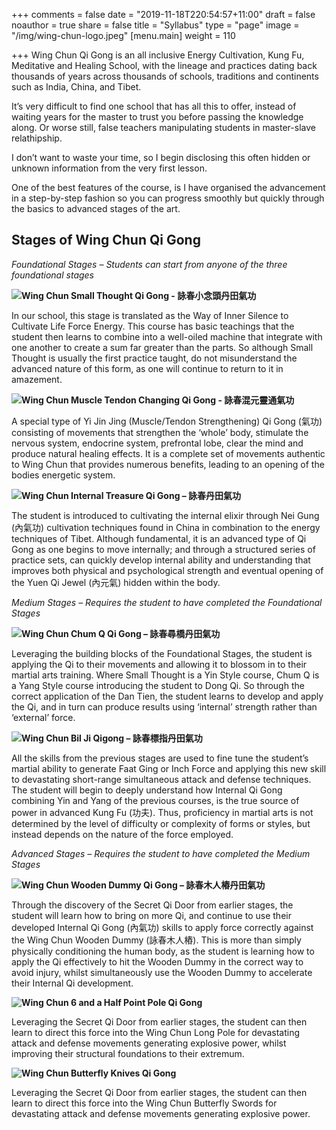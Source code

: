 +++
comments = false
date = "2019-11-18T220:54:57+11:00"
draft = false
noauthor = true
share = false
title = "Syllabus"
type = "page"
image = "/img/wing-chun-logo.jpeg"
[menu.main]
weight = 110


+++
Wing Chun Qi Gong is an all inclusive Energy Cultivation, Kung Fu, Meditative and Healing School, with the lineage and practices dating back thousands of years across thousands of schools, traditions and continents such as India, China, and Tibet.

It’s very difficult to find one school that has all this to offer, instead of waiting years for the master to trust you before passing the knowledge along. Or worse still, false teachers manipulating students in master-slave relathipship.  

I don’t want to waste your time, so I begin disclosing this often hidden or unknown information from the very first lesson.

One of the best features of the course, is I have organised the advancement in a step-by-step fashion so you can progress smoothly but quickly through the basics to advanced stages of the art.

## Stages of Wing Chun Qi Gong
*Foundational Stages – Students can start from anyone of the three foundational stages*

<img style="float: left;" src="/img/3.-Wing-Chun-Small-Thought-Qi-Gong-Sui-Nim-Tao-small.jpg">**Wing Chun Small Thought Qi Gong - 詠春小念頭丹田氣功**

In our school, this stage is translated as the Way of Inner Silence to Cultivate Life Force Energy. This course has basic teachings that the student then learns to combine into a well-oiled machine that integrate with one another to create a sum far greater than the parts. So although Small Thought is usually the first practice taught, do not misunderstand the advanced nature of this form, as one will continue to return to it in amazement. 

<img style="float: left;" src="/img/1.-Wing-Chun-Muscle-Tendon-Qi-Gong-Wing-Chun-Wun-Yuen-Ling-Tung-Qi-Gong-small.jpg">**Wing Chun Muscle Tendon Changing Qi Gong - 詠春混元靈通氣功**

A special type of Yi Jin Jing (Muscle/Tendon Strengthening) Qi Gong (氣功) consisting of movements that strengthen the ‘whole’ body, stimulate the nervous system, endocrine system, prefrontal lobe, clear the mind and produce natural healing effects. It is a complete set of movements authentic to Wing Chun that provides numerous benefits, leading to an opening of the bodies energetic system.

<img style="float: left;" src="/img/2.-Wing-Chun-Internal-Treasure-Qi-Gong-small.jpg">**Wing Chun Internal Treasure Qi Gong – 詠春丹田氣功**

The student is introduced to cultivating the internal elixir through Nei Gung (內氣功) cultivation techniques found in China in combination to the energy techniques of Tibet. Although fundamental, it is an advanced type of Qi Gong as one begins to move internally; and through a structured series of practice sets, can quickly develop internal ability and understanding that improves both physical and psychological strength and eventual opening of the Yuen Qi Jewel (內元氣) hidden within the body.

 
*Medium Stages – Requires the student to have completed the Foundational Stages*

<img style="float: left;" src="/img/4.-Wing-Chun-Sinking-the-Bridge-Qi-Gong-Chum-Q-small.jpg">**Wing Chun Chum Q Qi Gong – 詠春尋橋丹田氣功**

Leveraging the building blocks of the Foundational Stages, the student is applying the Qi to their movements and allowing it to blossom in to their martial arts training. Where Small Thought is a Yin Style course, Chum Q is a Yang Style course introducing the student to Dong Qi. So through the correct application of the Dan Tien, the student learns to develop and apply the Qi, and in turn can produce results using ‘internal’ strength rather than ‘external’ force.

<img style="float: left;" src="/img/5.-Wing-Chun-Piercing-Hands-Qi-Gong-Bil-Ji-small.jpg">**Wing Chun Bil Ji Qigong – 詠春標指丹田氣功**

All the skills from the previous stages are used to fine tune the student’s martial ability to generate Faat Ging or Inch Force and applying this new skill to devastating short-range simultaneous attack and defense techniques. The student will begin to deeply understand how Internal Qi Gong combining Yin and Yang of the previous courses, is the true source of power in advanced Kung Fu (功夫). Thus, proficiency in martial arts is not determined by the level of difficulty or complexity of forms or styles, but instead depends on the nature of the force employed.

*Advanced Stages – Requires the student to have completed the Medium Stages*

<img style="float: left;" src="/img/6.-Wing-Chun-Wooden-Dummy-Qi-Gong-Mook-Yan-Jong-small.jpg">**Wing Chun Wooden Dummy Qi Gong – 詠春木人樁丹田氣功**

Through the discovery of the Secret Qi Door from earlier stages, the student will learn how to bring on more Qi, and continue to use their developed Internal Qi Gong (內氣功) skills to apply force correctly against the Wing Chun Wooden Dummy (詠春木人樁). This is more than simply physically conditioning the human body, as the student is learning how to apply the Qi effectively to hit the Wooden Dummy in the correct way to avoid injury, whilst simultaneously use the Wooden Dummy to accelerate their Internal Qi development.

<img style="float: left;" src="/img/7.-Wing-Chun-Long-Pole-Qi-Gong-Luk-Dim-Boon-Quan-small.jpg">**Wing Chun 6 and a Half Point Pole Qi Gong**

Leveraging the Secret Qi Door from earlier stages, the student can then learn to direct this force into the Wing Chun Long Pole for devastating attack and defense movements generating explosive power, whilst improving their structural foundations to their extremum.


<img style="float: left;" src="/img/8.-Wing-Chun-Butterfly-Knives-Qi-Gong-Bat-Jum-Dao-small.jpg">**Wing Chun Butterfly Knives Qi Gong**

Leveraging the Secret Qi Door from earlier stages, the student can then learn to direct this force into the Wing Chun Butterfly Swords for devastating attack and defense movements generating explosive power.